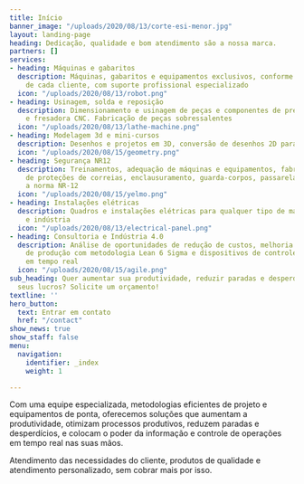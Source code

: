 ```yaml
---
title: Início
banner_image: "/uploads/2020/08/13/corte-esi-menor.jpg"
layout: landing-page
heading: Dedicação, qualidade e bom atendimento são a nossa marca.
partners: []
services:
- heading: Máquinas e gabaritos
  description: Máquinas, gabaritos e equipamentos exclusivos, conforme as necessidades
    de cada cliente, com suporte profissional especializado
  icon: "/uploads/2020/08/13/robot.png"
- heading: Usinagem, solda e reposição
  description: Dimensionamento e usinagem de peças e componentes de precisão, torno
    e fresadora CNC. Fabricação de peças sobressalentes
  icon: "/uploads/2020/08/13/lathe-machine.png"
- heading: Modelagem 3d e mini-cursos
  description: Desenhos e projetos em 3D, conversão de desenhos 2D para 3D
  icon: "/uploads/2020/08/15/geometry.png"
- heading: Segurança NR12
  description: Treinamentos, adequação de máquinas e equipamentos, fabricação e instalação
    de proteções de correias, enclausuramento, guarda-corpos, passarelas, conforme
    a norma NR-12
  icon: "/uploads/2020/08/15/yelmo.png"
- heading: Instalações elétricas
  description: Quadros e instalações elétricas para qualquer tipo de máquina, setor
    e indústria
  icon: "/uploads/2020/08/13/electrical-panel.png"
- heading: Consultoria e Indústria 4.0
  description: Análise de oportunidades de redução de custos, melhoria de processos
    de produção com metodologia Lean 6 Sigma e dispositivos de controle de operações
    em tempo real
  icon: "/uploads/2020/08/15/agile.png"
sub_heading: Quer aumentar sua produtividade, reduzir paradas e desperdícios, e otimizar
  seus lucros? Solicite um orçamento!
textline: ''
hero_button:
  text: Entrar em contato
  href: "/contact"
show_news: true
show_staff: false
menu:
  navigation:
    identifier: _index
    weight: 1

---
```

Com uma equipe especializada, metodologias eficientes de projeto e equipamentos de ponta, oferecemos soluções que aumentam a produtividade, otimizam processos produtivos, reduzem paradas e desperdícios, e colocam o poder da informação e controle de operações em tempo real nas suas mãos.

Atendimento das necessidades do cliente, produtos de qualidade e atendimento personalizado, sem cobrar mais por isso.